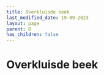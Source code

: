 ```yaml
---
title: Overkluisde beek
last_modified_date: 19-09-2023
layout: page
parent: O
has_children: false
---
```


Overkluisde beek
================

